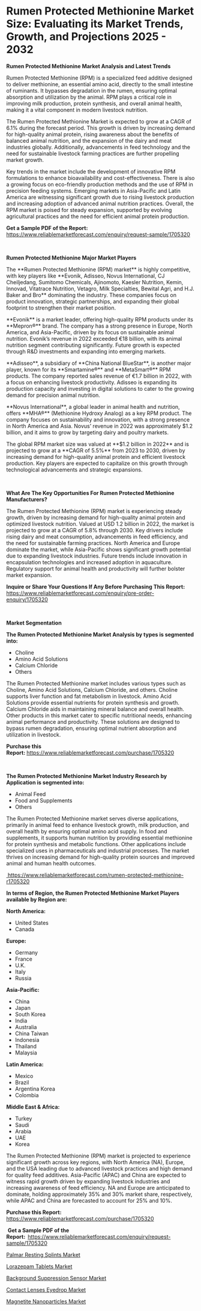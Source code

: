 <p><h1>Rumen Protected Methionine Market Size: Evaluating its Market Trends, Growth, and Projections 2025 - 2032</h1></p><p><strong>Rumen Protected Methionine Market Analysis and Latest Trends</strong></p>
<p><p>Rumen Protected Methionine (RPM) is a specialized feed additive designed to deliver methionine, an essential amino acid, directly to the small intestine of ruminants. It bypasses degradation in the rumen, ensuring optimal absorption and utilization by the animal. RPM plays a critical role in improving milk production, protein synthesis, and overall animal health, making it a vital component in modern livestock nutrition.</p><p>The Rumen Protected Methionine Market is expected to grow at a CAGR of 6.1% during the forecast period. This growth is driven by increasing demand for high-quality animal protein, rising awareness about the benefits of balanced animal nutrition, and the expansion of the dairy and meat industries globally. Additionally, advancements in feed technology and the need for sustainable livestock farming practices are further propelling market growth.</p><p>Key trends in the market include the development of innovative RPM formulations to enhance bioavailability and cost-effectiveness. There is also a growing focus on eco-friendly production methods and the use of RPM in precision feeding systems. Emerging markets in Asia-Pacific and Latin America are witnessing significant growth due to rising livestock production and increasing adoption of advanced animal nutrition practices. Overall, the RPM market is poised for steady expansion, supported by evolving agricultural practices and the need for efficient animal protein production.</p></p>
<p><strong>Get a Sample PDF of the Report:&nbsp;</strong> <a href="https://www.reliablemarketforecast.com/enquiry/request-sample/1705320?utm_campaign=2196&utm_medium=2&utm_source=Github&utm_content=ia&utm_term=26012025&utm_id=rumen-protected-methionine">https://www.reliablemarketforecast.com/enquiry/request-sample/1705320</a></p>
<p>&nbsp;</p>
<p><strong>Rumen Protected Methionine Major Market Players</strong></p>
<p><p>The **Rumen Protected Methionine (RPM) market** is highly competitive, with key players like **Evonik, Adisseo, Novus International, CJ Cheiljedang, Sumitomo Chemicals, Ajinomoto, Kaesler Nutrition, Kemin, Innovad, Vitatrace Nutrition, Vetagro, Milk Specialties, Bewital Agri, and H.J. Baker and Bro** dominating the industry. These companies focus on product innovation, strategic partnerships, and expanding their global footprint to strengthen their market position.</p><p>**Evonik** is a market leader, offering high-quality RPM products under its **Mepron®** brand. The company has a strong presence in Europe, North America, and Asia-Pacific, driven by its focus on sustainable animal nutrition. Evonik’s revenue in 2022 exceeded €18 billion, with its animal nutrition segment contributing significantly. Future growth is expected through R&D investments and expanding into emerging markets.</p><p>**Adisseo**, a subsidiary of **China National BlueStar**, is another major player, known for its **Smartamine®** and **MetaSmart®** RPM products. The company reported sales revenue of €1.7 billion in 2022, with a focus on enhancing livestock productivity. Adisseo is expanding its production capacity and investing in digital solutions to cater to the growing demand for precision animal nutrition.</p><p>**Novus International**, a global leader in animal health and nutrition, offers **MHA®** (Methionine Hydroxy Analog) as a key RPM product. The company focuses on sustainability and innovation, with a strong presence in North America and Asia. Novus’ revenue in 2022 was approximately $1.2 billion, and it aims to grow by targeting dairy and poultry markets.</p><p>The global RPM market size was valued at **$1.2 billion in 2022** and is projected to grow at a **CAGR of 5.5%** from 2023 to 2030, driven by increasing demand for high-quality animal protein and efficient livestock production. Key players are expected to capitalize on this growth through technological advancements and strategic expansions.</p></p>
<p>&nbsp;</p>
<p><strong>What Are The Key Opportunities For Rumen Protected Methionine Manufacturers?</strong></p>
<p><p>The Rumen Protected Methionine (RPM) market is experiencing steady growth, driven by increasing demand for high-quality animal protein and optimized livestock nutrition. Valued at USD 1.2 billion in 2022, the market is projected to grow at a CAGR of 5.8% through 2030. Key drivers include rising dairy and meat consumption, advancements in feed efficiency, and the need for sustainable farming practices. North America and Europe dominate the market, while Asia-Pacific shows significant growth potential due to expanding livestock industries. Future trends include innovation in encapsulation technologies and increased adoption in aquaculture. Regulatory support for animal health and productivity will further bolster market expansion.</p></p>
<p><strong>Inquire or Share Your Questions If Any Before Purchasing This Report:</strong> <a href="https://www.reliablemarketforecast.com/enquiry/pre-order-enquiry/1705320?utm_campaign=2196&utm_medium=2&utm_source=Github&utm_content=ia&utm_term=26012025&utm_id=rumen-protected-methionine">https://www.reliablemarketforecast.com/enquiry/pre-order-enquiry/1705320</a></p>
<p>&nbsp;</p>
<p><strong>Market Segmentation</strong></p>
<p><strong>The Rumen Protected Methionine Market Analysis by types is segmented into:</strong></p>
<p><ul><li>Choline</li><li>Amino Acid Solutions</li><li>Calcium Chloride</li><li>Others</li></ul></p>
<p><p>The Rumen Protected Methionine market includes various types such as Choline, Amino Acid Solutions, Calcium Chloride, and others. Choline supports liver function and fat metabolism in livestock. Amino Acid Solutions provide essential nutrients for protein synthesis and growth. Calcium Chloride aids in maintaining mineral balance and overall health. Other products in this market cater to specific nutritional needs, enhancing animal performance and productivity. These solutions are designed to bypass rumen degradation, ensuring optimal nutrient absorption and utilization in livestock.</p></p>
<p><strong>Purchase this Report:&nbsp;</strong><a href="https://www.reliablemarketforecast.com/purchase/1705320?utm_campaign=2196&utm_medium=2&utm_source=Github&utm_content=ia&utm_term=26012025&utm_id=rumen-protected-methionine">https://www.reliablemarketforecast.com/purchase/1705320</a></p>
<p>&nbsp;</p>
<p><strong>The Rumen Protected Methionine Market Industry Research by Application is segmented into:</strong></p>
<p><ul><li>Animal Feed</li><li>Food and Supplements</li><li>Others</li></ul></p>
<p><p>The Rumen Protected Methionine market serves diverse applications, primarily in animal feed to enhance livestock growth, milk production, and overall health by ensuring optimal amino acid supply. In food and supplements, it supports human nutrition by providing essential methionine for protein synthesis and metabolic functions. Other applications include specialized uses in pharmaceuticals and industrial processes. The market thrives on increasing demand for high-quality protein sources and improved animal and human health outcomes.</p></p>
<p><a href="https://www.reliablemarketforecast.com/rumen-protected-methionine-r1705320?utm_campaign=2196&utm_medium=2&utm_source=Github&utm_content=ia&utm_term=26012025&utm_id=rumen-protected-methionine">&nbsp;https://www.reliablemarketforecast.com/rumen-protected-methionine-r1705320</a></p>
<p><strong>In terms of Region, the Rumen Protected Methionine Market Players available by Region are:</strong></p>
<p>
    <p> <strong> North America: </strong>
        <ul>
            <li>United States</li>
            <li>Canada</li>
        </ul>
        </p> 
    <p> <strong> Europe: </strong>
        <ul>
            <li>Germany</li>
            <li>France</li>
            <li>U.K.</li>
            <li>Italy</li>
            <li>Russia</li>
        </ul>
        </p> 
    <p> <strong> Asia-Pacific: </strong>
        <ul>
            <li>China</li>
            <li>Japan</li>
            <li>South Korea</li>
            <li>India</li>
            <li>Australia</li>
            <li>China Taiwan</li>
            <li>Indonesia</li>
            <li>Thailand</li>
            <li>Malaysia</li>
        </ul>
        </p> 
    <p> <strong> Latin America: </strong>
        <ul>
            <li>Mexico</li>
            <li>Brazil</li>
            <li>Argentina Korea</li>
            <li>Colombia</li>
        </ul>
        </p> 
    <p> <strong> Middle East & Africa: </strong>
        <ul>
            <li>Turkey</li>
            <li>Saudi</li>
            <li>Arabia</li>
            <li>UAE</li>
            <li>Korea</li>
        </ul>
    </p>
    </p>
<p><p>The Rumen Protected Methionine (RPM) market is projected to experience significant growth across key regions, with North America (NA), Europe, and the USA leading due to advanced livestock practices and high demand for quality feed additives. Asia-Pacific (APAC) and China are expected to witness rapid growth driven by expanding livestock industries and increasing awareness of feed efficiency. NA and Europe are anticipated to dominate, holding approximately 35% and 30% market share, respectively, while APAC and China are forecasted to account for 25% and 10%.</p></p>
<p><strong>Purchase this Report: </strong><a href="https://www.reliablemarketforecast.com/purchase/1705320?utm_campaign=2196&utm_medium=2&utm_source=Github&utm_content=ia&utm_term=26012025&utm_id=rumen-protected-methionine">https://www.reliablemarketforecast.com/purchase/1705320</a></p>
<p>&nbsp;<strong>Get a Sample PDF of the Report:&nbsp;&nbsp;</strong><a href="https://www.reliablemarketforecast.com/enquiry/request-sample/1705320?utm_campaign=2196&utm_medium=2&utm_source=Github&utm_content=ia&utm_term=26012025&utm_id=rumen-protected-methionine">https://www.reliablemarketforecast.com/enquiry/request-sample/1705320</a></p>
<p><strong></strong></p>
<p><p><a href="https://www.linkedin.com/pulse/palmar-resting-splints-market-analysis-featuringgrowth-andindustry-zbffe?utm_campaign=2196&utm_medium=2&utm_source=Github&utm_content=ia&utm_term=26012025&utm_id=rumen-protected-methionine">Palmar Resting Splints Market</a></p><p><a href="https://www.linkedin.com/pulse/comprehensive-examination-lorazepam-tablets-market-basis-type-jxvkf?utm_campaign=2196&utm_medium=2&utm_source=Github&utm_content=ia&utm_term=26012025&utm_id=rumen-protected-methionine">Lorazepam Tablets Market</a></p><p><a href="https://www.linkedin.com/pulse/detailed-examination-background-suppression-sensor-market-size-qeene?utm_campaign=2196&utm_medium=2&utm_source=Github&utm_content=ia&utm_term=26012025&utm_id=rumen-protected-methionine">Background Suppression Sensor Market</a></p><p><a href="https://www.linkedin.com/pulse/in-depth-contact-lenses-eyedrop-market-report-size-share-s2l2c?utm_campaign=2196&utm_medium=2&utm_source=Github&utm_content=ia&utm_term=26012025&utm_id=rumen-protected-methionine">Contact Lenses Eyedrop Market</a></p><p><a href="https://github.com/MarciaRunte/Market-Research-Report-List-1/blob/main/magnetite-nanoparticles-market.md?utm_campaign=2196&utm_medium=2&utm_source=Github&utm_content=ia&utm_term=26012025&utm_id=rumen-protected-methionine">Magnetite Nanoparticles Market</a></p></p>